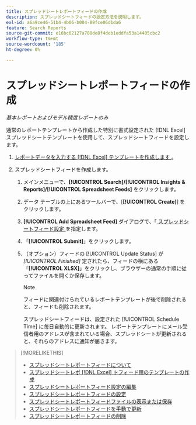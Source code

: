 ```yaml
---
title: スプレッドシートレポートフィードの作成
description: スプレッドシートフィードの設定方法を説明します。
exl-id: a6a9ce46-51b4-4b06-b004-89fce06d1da6
feature: Search Reports
source-git-commit: e16bc62127a708de8f4deb1eddfa53a14405cbc2
workflow-type: tm+mt
source-wordcount: '185'
ht-degree: 0%

---
```


# スプレッドシートレポートフィードの作成

*基本レポートおよびモデル精度レポートのみ*

通常のレポートテンプレートから作成した特別に書式設定された [!DNL Excel] スプレッドシートテンプレートを使用して、スプレッドシートフィードを設定します。

1. [ レポートデータを入力する  [!DNL Excel]  テンプレートを作成します ](spreadsheet-feed-create-excel-template.md)。

2. スプレッドシートフィードを作成します。

   1. メインメニューで、**[!UICONTROL Search]/[!UICONTROL Insights & Reports]/[!UICONTROL Spreadsheet Feeds]** をクリックします。

   1. データ テーブルの上にあるツールバーで、[**[!UICONTROL Create]**] をクリックします。

   1. **[!UICONTROL Add Spreadsheet Feed]** ダイアログで、「[ スプレッドシートフィード設定 ](spreadsheet-feed-settings.md) を指定します。

   1. 「**[!UICONTROL Submit]**」をクリックします。

   1. （オプション）フィードの [!UICONTROL Update Status] が *[!UICONTROL Finished]* 定されたら、フィードの横にある「**[!UICONTROL XLSX]**」をクリックし、ブラウザーの通常の手順に従ってファイルを開くか保存します。

      >[!NOTE]
      >
      >フィードに関連付けられているレポートテンプレートが後で削除されると、フィードも削除されます。

      スプレッドシートフィードは、設定された [!UICONTROL Schedule Time] に毎日自動的に更新されます。 レポートテンプレートにメール受信者用のアドレスが含まれている場合、スプレッドシートが更新されると、それらのアドレスに通知が届きます。

>[!MORELIKETHIS]
>
>* [ スプレッドシートレポートフィードについて ](spreadsheet-feed-about.md)
>* [ スプレッドシートレポ  [!DNL Excel]  トフィード用のテンプレートの作成 ](spreadsheet-feed-create-excel-template.md)
>* [ スプレッドシートレポートフィード設定の編集 ](spreadsheet-feed-edit.md)
>* [ スプレッドシートレポートフィードの設定 ](spreadsheet-feed-settings.md)
>* [ スプレッドシートレポートフィードファイルの表示または保存 ](spreadsheet-feed-view-or-save.md)
>* [ スプレッドシートレポートフィードを手動で更新 ](spreadsheet-feed-refresh.md)
>* [ スプレッドシートレポートフィードの削除 ](spreadsheet-feed-delete.md)
